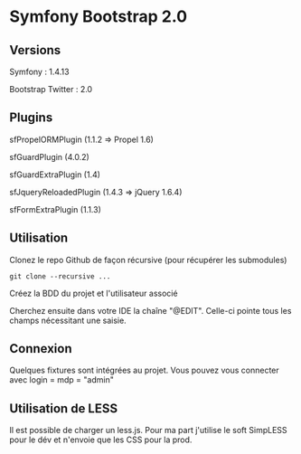 # Symfony Bootstrap 2.0

## Versions
 Symfony : 1.4.13
 
 Bootstrap Twitter : 2.0
 
## Plugins
 sfPropelORMPlugin (1.1.2 => Propel 1.6)
 
 sfGuardPlugin (4.0.2)
 
 sfGuardExtraPlugin (1.4)
  
 sfJqueryReloadedPlugin (1.4.3 => jQuery 1.6.4)
 
 sfFormExtraPlugin (1.1.3)

## Utilisation

Clonez le repo Github de façon récursive (pour récupérer les submodules)

	git clone --recursive ...

Créez la BDD du projet et l'utilisateur associé

Cherchez ensuite dans votre IDE la chaîne "@EDIT". Celle-ci pointe tous les champs nécessitant une saisie.

## Connexion

Quelques fixtures sont intégrées au projet. Vous pouvez vous connecter avec login = mdp = "admin"

## Utilisation de LESS

Il est possible de charger un less.js. Pour ma part j'utilise le soft SimpLESS pour le dév et n'envoie que les CSS pour la prod.
